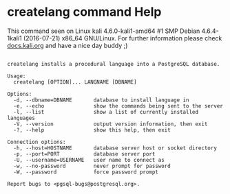 # createlang command Help
 
 This command seen on Linux kali 4.6.0-kali1-amd64 #1 SMP Debian 4.6.4-1kali1 (2016-07-21) x86_64 GNU/Linux. For further information please check [docs.kali.org](docs.kali.org) and have a nice day buddy ;) 

~~~

createlang installs a procedural language into a PostgreSQL database.

Usage:
  createlang [OPTION]... LANGNAME [DBNAME]

Options:
  -d, --dbname=DBNAME       database to install language in
  -e, --echo                show the commands being sent to the server
  -l, --list                show a list of currently installed languages
  -V, --version             output version information, then exit
  -?, --help                show this help, then exit

Connection options:
  -h, --host=HOSTNAME       database server host or socket directory
  -p, --port=PORT           database server port
  -U, --username=USERNAME   user name to connect as
  -w, --no-password         never prompt for password
  -W, --password            force password prompt

Report bugs to <pgsql-bugs@postgresql.org>.

~~~
